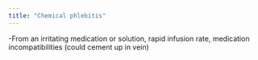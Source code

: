```yaml
---
title: "Chemical phlebitis"
---
```

-From an irritating medication or solution, rapid infusion rate, medication incompatibilities (could cement up in vein)

